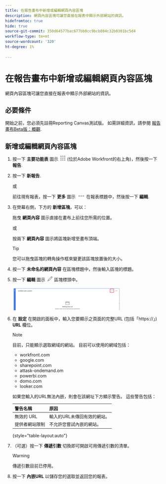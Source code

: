 ```yaml
---
title: 在報告畫布中新增或編輯網頁內容區塊
description: 網頁內容區塊可讓您直接在報表中顯示外部網站的資訊。
hidefromtoc: true
hide: true
source-git-commit: 350d64577bac677bb0cc9bcb804c32b0301bc5d4
workflow-type: tm+mt
source-wordcount: '320'
ht-degree: 1%

---
```



# 在報告畫布中新增或編輯網頁內容區塊

網頁內容區塊可讓您直接在報表中顯示外部網站的資訊。

## 必要條件

開始之前，您必須先註冊Reporting Canvas測試版。 如需詳細資訊，請參閱 [報告畫布Beta版：概觀](/help/quicksilver/product-announcements/betas/canvas-dashboards-beta/reporting-canvas-beta-overview.md).

## 新增或編輯網頁內容區塊

1. 按一下 **主要功能表** 圖示 ![](assets/main-menu-icon.png) (位於Adobe Workfront的右上角)，然後按一下&#x200B;**報告**.
1. 按一下 **新報告**.

   或

   前往現有報表，按一下 **更多** 圖示 ![](assets/more-icon-27x15.png) 在報表標題中，然後按一下 **編輯**.

1. 在熒幕右側，下方的 **新增區塊**，可以：

   拖曳 **網頁內容** 圖示直接在畫布上前往您所需的位置。

   或

   按兩下 **網頁內容** 圖示將區塊新增至畫布頂端。

   >[!TIP]
   >
   >您可以拖曳區塊的轉角操作框來變更該區塊放置後的大小。

1. 按一下 **未命名的網頁內容** 在區塊標題中，然後輸入區塊的標題。
1. 按一下 **編輯** 圖示 ![](assets/edit-icon.png) 區塊標頭中。

   ![](assets/web-content-block-header-350x76.png)

1. 在 **設定** 在開啟的面板中，輸入您要顯示之頁面的完整URL (包括「https://」) **URL** 欄位。

   >[!NOTE]
   >
   >目前，只能顯示選取網域的網站。 目前可以使用的網域包括：
   >   
   >   * workfront.com
   >   * google.com
   >   * sharepoint.com
   >   * attask-ondemand.om
   >   * powerbi.com
   >   * domo.com
   >   * looker.com

   如果您輸入的URL無法內嵌，則會在該網址下方顯示警告。 這些警告包括：

   | 警告名稱 | 原因 |
   |---|---|
   | 無效的 URL | 輸入的URL未傳回有效的網站。 |
   | 提供者網站限制 | 不允許您嘗試內嵌的網站。 |

   {style="table-layout:auto"}

1. （可選）按一下 **傳遞引數** 切換即可開啟可用傳遞引數的清單。

   >[!WARNING]
   >
   >傳遞引數目前已停用。

1. 按一下 **內嵌URL** 以儲存您的選取並返回您的報表。
